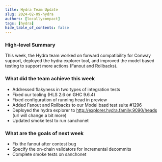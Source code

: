 ```yaml
---
title: Hydra Team Update
slug: 2024-02-09-hydra
authors: [locallycompact]
tags: [hydra]
hide_table_of_contents: false
---
```


### High-level Summary

This week, the Hydra team worked on forward compatibility for Conway support, deployed the hydra explorer tool, and improved the model based testing to support more actions (Fanout and Rollbacks).

### What did the team achieve this week

- Addressed flakyness in two types of integration tests
- Fixed our tooling (HLS 2.6 on GHC 9.6.4)
- Fixed configuration of running head in preview
- Added Fanout and Rollbacks to our Model basd test suite #1296
- Deployed the hydra explorer to http://explorer.hydra.family:9090/heads (url will change a bit more)
- Updated smoke test to run sanchonet

### What are the goals of next week

- Fix the fanout after contest bug 
- Specify the on-chain validators for incremental decommits
- Complete smoke tests on sanchonet
